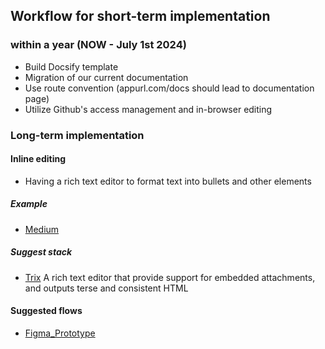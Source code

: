 ## Workflow for short-term implementation
  ### within a year (NOW - July 1st 2024)
  - Build Docsify template
  - Migration of our current documentation
  - Use route convention (appurl.com/docs should lead to documentation page)
  - Utilize Github's access management and in-browser editing
  
  ### Long-term implementation
  #### Inline editing
  - Having a rich text editor to format text into bullets and other elements
  ##### Example
  - [Medium](medium.com/me/about)
  ##### Suggest stack
  - [Trix](https://trix-editor.org/)
    A rich text editor that provide support for embedded attachments, and outputs terse and consistent HTML

  #### Suggested flows
  - [Figma_Prototype](https://www.figma.com/proto/TfMbtrDAgnrHqu2fRBJ9H7/%2Fdocs-wireframe?type=design&node-id=1-3&scaling=scale-down&page-id=0%3A1&starting-point-node-id=1%3A3&show-proto-sidebar=1)